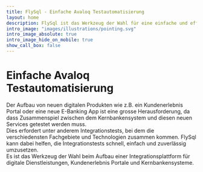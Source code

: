 ```yaml
---
title: FlySql - Einfache Avaloq Testautomatisierung
layout: home
description: FlySql ist das Werkzeug der Wahl für eine einfache und effiziente Avaloq Testautomatisierung
intro_image: "images/illustrations/pointing.svg"
intro_image_absolute: true
intro_image_hide_on_mobile: true
show_call_box: false
---
```


# Einfache Avaloq Testautomatisierung

Der Aufbau von neuen digitalen Produkten wie z.B. ein Kundenerlebnis Portal oder eine neue E-Banking App ist eine grosse Herausforderung, da dass Zusammenspiel zwischen dem Kernbankensystem und diesen neuen Services getestet werden muss.   
Dies erfordert unter anderem Integrationstests, bei dem die verschiedensten Fachgebiete und Technologien zusammen kommen. FlySql kann dabei helfen, die Integrationstests schnell, einfach und zuverlässig umzusetzen.  
Es ist das Werkzeug der Wahl beim Aufbau einer Integrationsplattform für digitale Dienstleistungen, Kundenerlebnis Portale und Kernbankensysteme.
